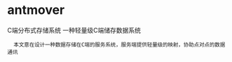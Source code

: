 # antmover
C端分布式存储系统
                                                       一种轻量级C端储存数据系统
  
      本文意在设计一种数据存储在C端的服务系统，服务端提供轻量级的映射，协助点对点的数据通讯
  
